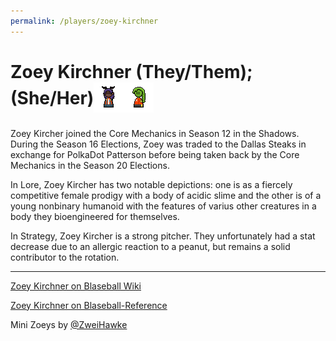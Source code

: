 ```yaml
---
permalink: /players/zoey-kirchner
---
```


# Zoey Kirchner (They/Them); (She/Her)<img src="../assets/mini-softZoey.png" style="padding-bottom: 6px; vertical-align: middle; display: inline" alt="Soft Zoey Mini by Zweihawke"><img src="../assets/mini-acidZoey.png" style="padding-bottom: 6px; vertical-align: middle; display: inline" alt="Acid Zoey Mini by Zweihawke">

Zoey Kircher joined the Core Mechanics in Season 12 in the Shadows. During the Season 16 Elections, Zoey was traded to 
the Dallas Steaks in exchange for PolkaDot Patterson before being taken back by the Core Mechanics in the Season 20 
Elections.

In Lore, Zoey Kircher has two notable depictions: one is as a fiercely competitive female prodigy with a body of acidic 
slime and the other is of a young nonbinary humanoid with the features of varius other creatures in a body they 
bioengineered for themselves.

In Strategy, Zoey Kircher is a strong pitcher. They unfortunately had a stat decrease due to an allergic reaction to a 
peanut, but remains a solid contributor to the rotation.

---
[Zoey Kirchner on Blaseball Wiki](https://www.blaseball.wiki/w/Zoey_Kirchner)

[Zoey Kirchner on Blaseball-Reference](https://blaseball-reference.com/players/zoey-kirchner)

Mini Zoeys by [@ZweiHawke](https://twitter.com/zweihawke)